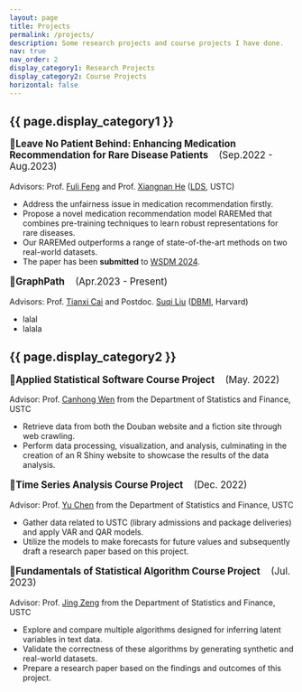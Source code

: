 ```yaml
---
layout: page
title: Projects
permalink: /projects/
description: Some research projects and course projects I have done.
nav: true
nav_order: 2
display_category1: Research Projects
display_category2: Course Projects
horizontal: false
---
```


<div class="projects">
  <!-- Display categorized projects -->
  <h2 class="category">{{ page.display_category1 }}</h2>
<p style="font-size: 1.2em;">&#127775;<strong>Leave No Patient Behind: Enhancing Medication Recommendation for Rare Disease Patients</strong>&nbsp;&nbsp;&nbsp; (Sep.2022 - Aug.2023)</p>
<p>Advisors: Prof. <a href="https://fulifeng.github.io">Fuli Feng</a> and Prof. <a href="https://hexiangnan.github.io">Xiangnan He</a> (<a href="https://data-science.ustc.edu.cn/_upload/tpl/12/b5/4789/template4789/index.html">LDS</a>, USTC)</p>
<ul>
    <li>Address the unfairness issue in medication recommendation firstly.</li>
    <li>Propose a novel medication recommendation model RAREMed that combines pre-training techniques to learn robust representations for rare diseases.</li>
    <li>Our RAREMed outperforms a range of state-of-the-art methods on two real-world datasets.</li>
    <li>The paper has been <strong>submitted</strong> to <a href="https://www.wsdm-conference.org/2024/">WSDM 2024</a>.</li>
</ul>
<p style="font-size: 1.2em;">&#127775;<strong>GraphPath</strong> &nbsp;&nbsp;&nbsp;(Apr.2023 - Present)</p>
<p>Advisors: Prof. <a href="https://dbmi.hms.harvard.edu/people/tianxi-cai">Tianxi Cai</a> and Postdoc. <a href="https://www.suqil.com">Suqi Liu</a> (<a href="https://dbmi.hms.harvard.edu">DBMI</a>, Harvard)</p>
<ul>
    <li>lalal</li>
    <li>lalala</li>
</ul>

  <h2 class="category">{{ page.display_category2 }}</h2>
  <p style="font-size: 1.2em;">&#127775;<strong>Applied Statistical Software Course Project</strong>&nbsp;&nbsp;&nbsp; (May. 2022)</p>
<p>Advisor: Prof. <a href="https://bs.ustc.edu.cn/english/profile-352.html">Canhong Wen</a> from the Department of Statistics and Finance, USTC</p>
<ul>
    <li>Retrieve data from both the Douban website and a fiction site through web crawling.</li>
    <li>Perform data processing, visualization, and analysis, culminating in the creation of an R Shiny website to showcase the results of the data analysis.</li>
</ul>

<p style="font-size: 1.2em;">&#127775;<strong>Time Series Analysis Course Project</strong>&nbsp;&nbsp;&nbsp; (Dec. 2022)</p>
<p>Advisor: Prof. <a href="https://bs.ustc.edu.cn/english/profile-100.html">Yu Chen</a> from the Department of Statistics and Finance, USTC</p>
<ul>
    <li>Gather data related to USTC (library admissions and package deliveries) and apply VAR and QAR models.</li>
    <li>Utilize the models to make forecasts for future values and subsequently draft a research paper based on this project.</li>
</ul>

<p style="font-size: 1.2em;">&#127775;<strong>Fundamentals of Statistical Algorithm Course Project</strong>&nbsp;&nbsp;&nbsp; (Jul. 2023)</p>
<p>Advisor: Prof. <a href="https://bs.ustc.edu.cn/english/profile-2012.html">Jing Zeng</a> from the Department of Statistics and Finance, USTC</p>
<ul>
    <li>Explore and compare multiple algorithms designed for inferring latent variables in text data.</li>
    <li>Validate the correctness of these algorithms by generating synthetic and real-world datasets.</li>
    <li>Prepare a research paper based on the findings and outcomes of this project.</li>
</ul>
</div>

  

